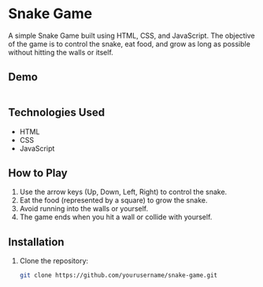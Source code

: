 # Snake Game

A simple Snake Game built using HTML, CSS, and JavaScript. The objective of the game is to control the snake, eat food, and grow as long as possible without hitting the walls or itself.

## Demo
<a href=#><img src=""></a>

## Technologies Used
- HTML
- CSS
- JavaScript

## How to Play
1. Use the arrow keys (Up, Down, Left, Right) to control the snake.
2. Eat the food (represented by a square) to grow the snake.
3. Avoid running into the walls or yourself.
4. The game ends when you hit a wall or collide with yourself.

## Installation
1. Clone the repository:
   ```bash
   git clone https://github.com/yourusername/snake-game.git
